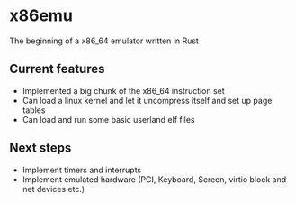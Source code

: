 # x86emu
The beginning of a x86_64 emulator written in Rust

## Current features
* Implemented a big chunk of the x86_64 instruction set
* Can load a linux kernel and let it uncompress itself and set up page tables
* Can load and run some basic userland elf files

## Next steps
* Implement timers and interrupts
* Implement emulated hardware (PCI, Keyboard, Screen, virtio block and net devices etc.)
